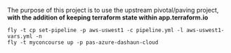 The purpose of this project is to use the
upstream pivotal/paving project,
**with the addition of keeping terraform state within app.terraform.io**

```
fly -t cp set-pipeline -p aws-uswest1 -c pipeline.yml -l aws-uswest1-vars.yml -n
fly -t myconcourse up -p pas-azure-dashaun-cloud
```